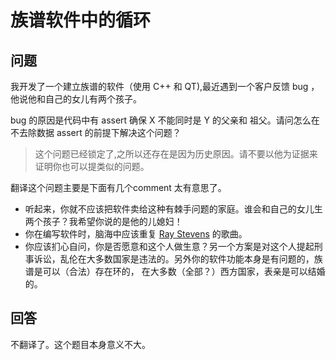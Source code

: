 # 族谱软件中的循环

## 问题

我开发了一个建立族谱的软件（使用 C++ 和 QT),最近遇到一个客户反馈 bug ，他说他和自己的女儿有两个孩子。

bug 的原因是代码中有 assert 确保 X 不能同时是 Y 的父亲和 祖父。请问怎么在不去除数据 assert 的前提下解决这个问题？

>这个问题已经锁定了,之所以还存在是因为历史原因。请不要以他为证据来证明你也可以提类似的问题。

翻译这个问题主要是下面有几个comment 太有意思了。

- 听起来，你就不应该把软件卖给这种有棘手问题的家庭。谁会和自己的女儿生两个孩子？我希望你说的是他的儿媳妇！
- 你在编写软件时，脑海中应该重复 [Ray Stevens](http://www.youtube.com/watch?v=eYlJH81dSiw) 的歌曲。
- 你应该扪心自问，你是否愿意和这个人做生意？另一个方案是对这个人提起刑事诉讼，乱伦在大多数国家是违法的。另外你的软件功能本身是有问题的，族谱是可以（合法）存在环的， 在大多数（全部？）西方国家，表亲是可以结婚的。

## 回答

不翻译了。这个题目本身意义不大。